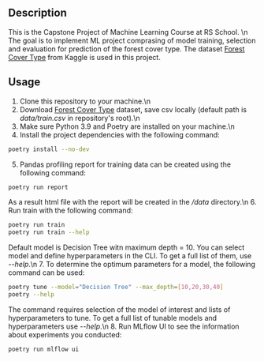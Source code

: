 ## Description
This is the Capstone Project of Machine Learning Course at RS School. \n 
The goal is to implement ML project comprasing of model training, selection and evaluation for prediction of the forest cover type. The dataset [Forest Cover Type](https://www.kaggle.com/competitions/forest-cover-type-prediction/data) from Kaggle is used in this project.

## Usage
1. Clone this repository to your machine.\n
2. Download [Forest Cover Type](https://www.kaggle.com/competitions/forest-cover-type-prediction/data) dataset, save csv locally (default path is *data/train.csv* in repository's root).\n
3. Make sure Python 3.9 and Poetry are installed on your machine.\n
4. Install the project dependencies with the following command:
```sh
poetry install --no-dev
```
5. Pandas profiling report for training data can be created using the following command:
```sh
poetry run report
```
As a result html file with the report will be created in the */data* directory.\n
6. Run train with the following command:
```sh
poetry run train 
poetry run train --help
```
Default model is Decision Tree witn maximum depth = 10. You can select model and define hyperparameters in the CLI. To get a full list of them, use *--help*.\n
7. To determine the optimum parameters for a model, the following command can be used:
```sh
poetry tune --model="Decision Tree" --max_depth=[10,20,30,40]
poetry --help
```
The command requires selection of the model of interest and lists of hyperparameters to tune. To get a full list of tunable models and hyperparameters use *--help*.\n
8. Run MLflow UI to see the information about experiments you conducted:
```sh
poetry run mlflow ui
```
